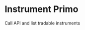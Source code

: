 # Instrument Primo

<InstrumentPrimoListComponent />

<section class="todo">

Call API and list tradable instruments

</section>

<script setup>
import TradableInstrumentListComponent from '../../.vitepress/components/oanda/TradableInstrumentListComponent.vue';
</script>